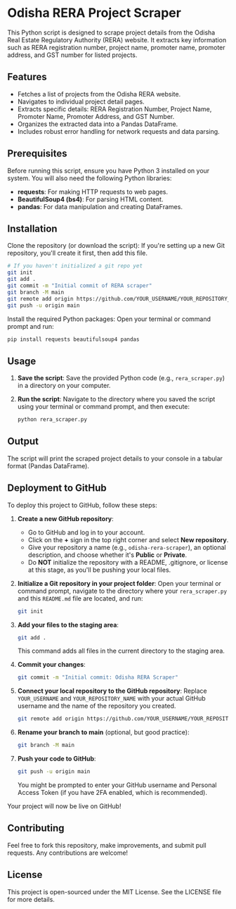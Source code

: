 # Odisha RERA Project Scraper

This Python script is designed to scrape project details from the Odisha Real Estate Regulatory Authority (RERA) website. It extracts key information such as RERA registration number, project name, promoter name, promoter address, and GST number for listed projects.

## Features
- Fetches a list of projects from the Odisha RERA website.
- Navigates to individual project detail pages.
- Extracts specific details: RERA Registration Number, Project Name, Promoter Name, Promoter Address, and GST Number.
- Organizes the extracted data into a Pandas DataFrame.
- Includes robust error handling for network requests and data parsing.

## Prerequisites
Before running this script, ensure you have Python 3 installed on your system. You will also need the following Python libraries:

- **requests**: For making HTTP requests to web pages.
- **BeautifulSoup4 (bs4)**: For parsing HTML content.
- **pandas**: For data manipulation and creating DataFrames.

## Installation
Clone the repository (or download the script):
If you're setting up a new Git repository, you'll create it first, then add this file.

```bash
# If you haven't initialized a git repo yet
git init
git add .
git commit -m "Initial commit of RERA scraper"
git branch -M main
git remote add origin https://github.com/YOUR_USERNAME/YOUR_REPOSITORY_NAME.git
git push -u origin main
```

Install the required Python packages:
Open your terminal or command prompt and run:

```bash
pip install requests beautifulsoup4 pandas
```

## Usage
1. **Save the script**:
   Save the provided Python code (e.g., `rera_scraper.py`) in a directory on your computer.

2. **Run the script**:
   Navigate to the directory where you saved the script using your terminal or command prompt, and then execute:

   ```bash
   python rera_scraper.py
   ```

## Output
The script will print the scraped project details to your console in a tabular format (Pandas DataFrame).



## Deployment to GitHub
To deploy this project to GitHub, follow these steps:

1. **Create a new GitHub repository**:
   - Go to GitHub and log in to your account.
   - Click on the **+** sign in the top right corner and select **New repository**.
   - Give your repository a name (e.g., `odisha-rera-scraper`), an optional description, and choose whether it's **Public** or **Private**.
   - Do **NOT** initialize the repository with a README, .gitignore, or license at this stage, as you'll be pushing your local files.

2. **Initialize a Git repository in your project folder**:
   Open your terminal or command prompt, navigate to the directory where your `rera_scraper.py` and this `README.md` file are located, and run:

   ```bash
   git init
   ```

3. **Add your files to the staging area**:

   ```bash
   git add .
   ```

   This command adds all files in the current directory to the staging area.

4. **Commit your changes**:

   ```bash
   git commit -m "Initial commit: Odisha RERA Scraper"
   ```

5. **Connect your local repository to the GitHub repository**:
   Replace `YOUR_USERNAME` and `YOUR_REPOSITORY_NAME` with your actual GitHub username and the name of the repository you created.

   ```bash
   git remote add origin https://github.com/YOUR_USERNAME/YOUR_REPOSITORY_NAME.git
   ```

6. **Rename your branch to main** (optional, but good practice):

   ```bash
   git branch -M main
   ```

7. **Push your code to GitHub**:

   ```bash
   git push -u origin main
   ```

   You might be prompted to enter your GitHub username and Personal Access Token (if you have 2FA enabled, which is recommended).

Your project will now be live on GitHub!

## Contributing
Feel free to fork this repository, make improvements, and submit pull requests. Any contributions are welcome!

## License
This project is open-sourced under the MIT License. See the LICENSE file for more details.

